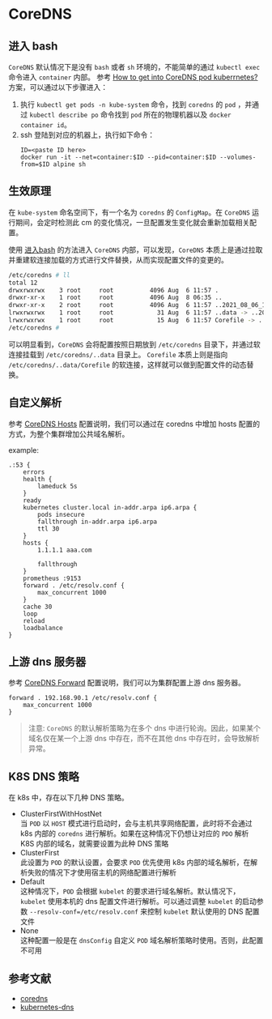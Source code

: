 # CoreDNS

## 进入 bash

`CoreDNS` 默认情况下是没有 `bash` 或者 `sh` 环境的，不能简单的通过 `kubectl exec` 命令进入 `container` 内部。 参考 [How to get into CoreDNS pod kuberrnetes?](https://stackoverflow.com/questions/60666170/how-to-get-into-coredns-pod-kuberrnetes) 方案，可以通过以下步骤进入：

1. 执行 `kubectl get pods -n kube-system` 命令，找到 `coredns` 的 `pod` ，并通过 `kubectl describe po` 命令找到 `pod` 所在的物理机器以及 `docker container id`。
2. ssh 登陆到对应的机器上，执行如下命令：
    ```shell
    ID=<paste ID here>
    docker run -it --net=container:$ID --pid=container:$ID --volumes-from=$ID alpine sh
    ```

## 生效原理

在 `kube-system` 命名空间下，有一个名为 `coredns` 的 `ConfigMap`。在 `CoreDNS` 运行期间，会定时检测此 cm 的变化情况，一旦配置发生变化就会重新加载相关配置。

使用 [进入bash](#进入-bash) 的方法进入 `CoreDNS` 内部，可以发现，`CoreDNS` 本质上是通过拉取并重建软连接加载的方式进行文件替换，从而实现配置文件的变更的。

```bash
/etc/coredns # ll
total 12
drwxrwxrwx    3 root     root          4096 Aug  6 11:57 .
drwxr-xr-x    1 root     root          4096 Aug  8 06:35 ..
drwxr-xr-x    2 root     root          4096 Aug  6 11:57 ..2021_08_06_11_57_41.752147119
lrwxrwxrwx    1 root     root            31 Aug  6 11:57 ..data -> ..2021_08_06_11_57_41.752147119
lrwxrwxrwx    1 root     root            15 Aug  6 11:57 Corefile -> ..data/Corefile
/etc/coredns # 
```

可以明显看到，`CoreDNS` 会将配置按照日期放到 `/etc/coredns` 目录下，并通过软连接挂载到 `/etc/coredns/..data` 目录上。 `Corefile` 本质上则是指向 `/etc/coredns/..data/Corefile` 的软连接，这样就可以做到配置文件的动态替换。

## 自定义解析

参考 [CoreDNS Hosts](https://coredns.io/plugins/hosts/) 配置说明，我们可以通过在 coredns 中增加 hosts 配置的方式，为整个集群增加公共域名解析。

example:
```config
.:53 {
    errors
    health {
        lameduck 5s
    }
    ready
    kubernetes cluster.local in-addr.arpa ip6.arpa {
        pods insecure
        fallthrough in-addr.arpa ip6.arpa
        ttl 30
    }
    hosts {
        1.1.1.1 aaa.com

        fallthrough
    }
    prometheus :9153
    forward . /etc/resolv.conf {
        max_concurrent 1000
    }
    cache 30
    loop
    reload
    loadbalance
}
```

## 上游 dns 服务器

参考 [CoreDNS Forward](https://coredns.io/plugins/forward/) 配置说明，我们可以为集群配置上游 dns 服务器。

```config
forward . 192.168.90.1 /etc/resolv.conf {
    max_concurrent 1000
}
```

> 注意: `CoreDNS` 的默认解析策略为在多个 dns 中进行轮询。因此，如果某个域名仅在某一个上游 dns 中存在，而不在其他 dns 中存在时，会导致解析异常。

## K8S DNS 策略

在 k8s 中，存在以下几种 DNS 策略。

- ClusterFirstWithHostNet  
  当 `POD` 以 `HOST` 模式进行启动时，会与主机共享网络配置，此时将不会通过 k8s 内部的 `coredns` 进行解析。如果在这种情况下仍想让对应的 `PDO` 解析 K8S 内部的域名，就需要设置为此种 DNS 策略
- ClusterFirst  
  此设置为 `POD` 的默认设置，会要求 `POD` 优先使用 k8s 内部的域名解析，在解析失败的情况下才使用宿主机的网络配置进行解析
- Default  
  这种情况下，`POD` 会根据 `kubelet` 的要求进行域名解析。默认情况下，`kubelet` 使用本机的 dns 配置文件进行解析。可以通过调整 `kubelet` 的启动参数 `--resolv-conf=/etc/resolv.conf` 来控制 `kubelet` 默认使用的 DNS 配置文件
- None  
  这种配置一般是在 `dnsConfig` 自定义 `POD` 域名解析策略时使用。否则，此配置不可用

## 参考文献

- [coredns](https://coredns.io)
- [kubernetes-dns](https://kubernetes.io/zh/docs/concepts/services-networking/dns-pod-service/#pod-s-dns-policy)